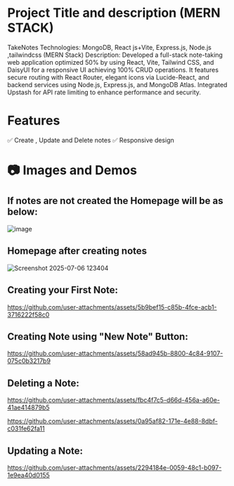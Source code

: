 # Project Title and description (MERN STACK)
TakeNotes
Technologies: MongoDB, React js+Vite, Express.js, Node.js ,tailwindcss (MERN Stack)
Description: Developed a full-stack note-taking web application optimized 50% by using React, Vite, Tailwind
 CSS, and DaisyUI for a responsive UI achieving 100% CRUD operations. It features secure routing with React
 Router, elegant icons via Lucide-React, and backend services using Node.js, Express.js, and MongoDB Atlas.
 Integrated Upstash for API rate limiting to enhance performance and security.

 # Features
✅ Create , Update and Delete notes
✅ Responsive design

# 📷 Images and Demos
## If notes are not created the Homepage will be as below:
![image](https://github.com/user-attachments/assets/87262360-a63c-4664-9cd6-9a8311f6d38a)


## Homepage after creating notes

![Screenshot 2025-07-06 123404](https://github.com/user-attachments/assets/5c6ed486-cd20-420f-8c89-d13177136e32)

## Creating your First Note:







https://github.com/user-attachments/assets/5b9bef15-c85b-4fce-acb1-3716222f58c0








## Creating Note using "New Note" Button:


https://github.com/user-attachments/assets/58ad945b-8800-4c84-9107-075c0b3217b9


## Deleting a Note:





https://github.com/user-attachments/assets/fbc4f7c5-d66d-456a-a60e-41ae414879b5





https://github.com/user-attachments/assets/0a95af82-171e-4e88-8dbf-c031fe62fa11



## Updating a Note:


https://github.com/user-attachments/assets/2294184e-0059-48c1-b097-1e9ea40d0155


